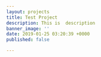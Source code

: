 ```yaml
---
layout: projects
title: Test Project
description: This is  description
banner_image: ''
date: 2019-01-25 03:20:39 +0000
published: false

---
```

